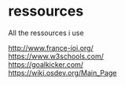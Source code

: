 # ressources
All the ressources i use

http://www.france-ioi.org/ <br>
https://www.w3schools.com/ <br>
https://goalkicker.com/ <br>
https://wiki.osdev.org/Main_Page
